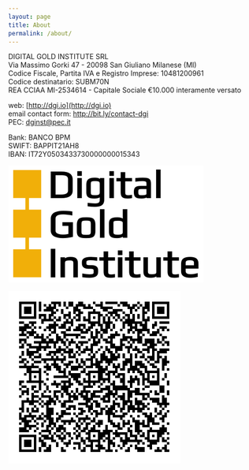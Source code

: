 ```yaml
---
layout: page
title: About
permalink: /about/
---
```


DIGITAL GOLD INSTITUTE SRL  
Via Massimo Gorki 47 - 20098 San Giuliano Milanese (MI)  
Codice Fiscale, Partita IVA e Registro Imprese: 10481200961  
Codice destinatario: SUBM70N  
REA CCIAA MI-2534614 - Capitale Sociale €10.000 interamente versato

web: [http://dgi.io](http://dgi.io)  
email contact form: <http://bit.ly/contact-dgi>  
PEC: [dginst@pec.it](mailto:dginst@pec.it)

Bank: BANCO BPM  
SWIFT: BAPPIT21AH8  
IBAN: IT72Y0503433730000000015343

[![SVG logo](/images/logo/dgi-logo.svg)](/images/logo/dgi-logo.svg)  

[![Fatture](/images/codice-destinatario.gif)](/images/codice-destinatario.gif)  
